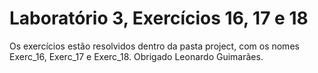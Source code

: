 # Laboratório 3, Exercícios 16, 17 e 18

Os exercícios estão resolvidos dentro da pasta project, com os nomes Exerc_16, Exerc_17 e Exerc_18.
Obrigado Leonardo Guimarães.
